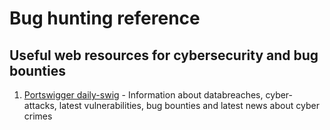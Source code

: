 # Bug hunting reference
## Useful web resources for cybersecurity and bug bounties
1. [Portswigger daily-swig](https://portswigger.net/daily-swig) - Information about databreaches, cyber-attacks, latest vulnerabilities, bug bounties and latest news about cyber crimes
